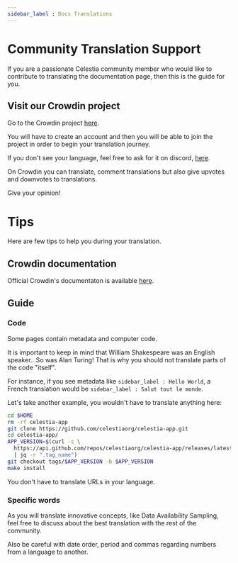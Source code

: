 ```yaml
---
sidebar_label : Docs Translations
---
```


# Community Translation Support

If you are a passionate Celestia community member who would like to contribute
to translating the documentation page, then this is the guide for you.

## Visit our Crowdin project

Go to the Crowdin project [here](https://crowdin.com/project/celestia-docs).

You will have to create an account and then you will be able to join the project
in order to begin your translation journey.

If you don't see your language, feel free to ask for it on discord, [here](https://discord.gg/celestiacommunity).

On Crowdin you can translate, comment translations but also give upvotes and
downvotes to translations.

Give your opinion!

# Tips

Here are few tips to help you during your translation.

## Crowdin documentation

Official Crowdin's documentaton is available [here](https://support.crowdin.com/online-editor).

## Guide

### Code

Some pages contain metadata and computer code.

It is important to keep in mind that William Shakespeare was an
English speaker...So was Alan Turing! That is why
you should not translate parts of the code "itself".

For instance, if you see metadata like ```sidebar_label : Hello World```,
a French translation would be ```sidebar_label : Salut tout le monde```.

Let's take another example, you wouldn't have to translate anything here:

```sh
cd $HOME
rm -rf celestia-app
git clone https://github.com/celestiaorg/celestia-app.git
cd celestia-app/
APP_VERSION=$(curl -s \
  https://api.github.com/repos/celestiaorg/celestia-app/releases/latest \
  | jq -r ".tag_name")
git checkout tags/$APP_VERSION -b $APP_VERSION
make install
```

You don't have to translate URLs in your language.

### Specific words

As you will translate innovative concepts, like Data Availability
Sampling, feel free to discuss about the best translation with the
rest of the community.

Also be careful with date order, period and commas regarding
numbers from a language to another.
